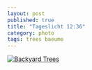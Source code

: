```yaml
---
layout: post
published: true
title: "Tageslicht 12:36"
category: photo
tags: trees baeume
---
```


[![Backyard Trees](http://33.media.tumblr.com/7ea3ac609ec191640b8113a1014c84f9/tumblr_nfpnomUCuX1rive1ro1_500.jpg)](http://dr3wh0.tumblr.com/post/103738496384/tageslicht-12-36 "View on Tumblr")